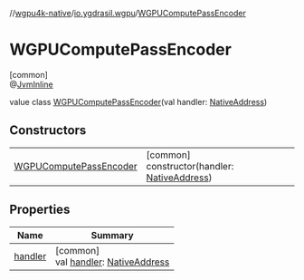 //[wgpu4k-native](../../../index.md)/[io.ygdrasil.wgpu](../index.md)/[WGPUComputePassEncoder](index.md)

# WGPUComputePassEncoder

[common]\
@[JvmInline](https://kotlinlang.org/api/core/kotlin-stdlib/kotlin.jvm/-jvm-inline/index.html)

value class [WGPUComputePassEncoder](index.md)(val handler: [NativeAddress](../../ffi/-native-address/index.md))

## Constructors

| | |
|---|---|
| [WGPUComputePassEncoder](-w-g-p-u-compute-pass-encoder.md) | [common]<br>constructor(handler: [NativeAddress](../../ffi/-native-address/index.md)) |

## Properties

| Name | Summary |
|---|---|
| [handler](handler.md) | [common]<br>val [handler](handler.md): [NativeAddress](../../ffi/-native-address/index.md) |